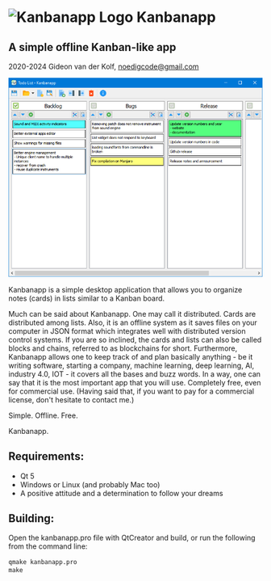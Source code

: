 ![Kanbanapp Logo](res/icons/kanbanapp2.0_64.png)
Kanbanapp
===========
A simple offline Kanban-like app
--------------------------------

2020-2024 Gideon van der Kolf, noedigcode@gmail.com

![Screenshot](res/screenshot.png)

Kanbanapp is a simple desktop application that allows you to organize notes
(cards) in lists similar to a Kanban board.

Much can be said about Kanbanapp. One may call it distributed. Cards are distributed
among lists. Also, it is an offline system as it saves files on your computer in
JSON format which integrates well with distributed version control systems. If you
are so inclined, the cards and lists can also be called blocks and chains, referred
to as blockchains for short. Furthermore, Kanbanapp allows one to keep track of
and plan basically anything - be it writing software, starting a company, machine
learning, deep learning, AI, industry 4.0, IOT - it covers all the bases and buzz
words. In a way, one can say that it is the most important app that you will use.
Completely free, even for commercial use. (Having said that, if you want to pay
for a commercial license, don't hesitate to contact me.)

Simple. Offline. Free.

Kanbanapp.

Requirements:
-------------
* Qt 5
* Windows or Linux (and probably Mac too)
* A positive attitude and a determination to follow your dreams

Building:
---------

Open the kanbanapp.pro file with QtCreator and build, or run the following from the command line:
```
qmake kanbanapp.pro
make
```


